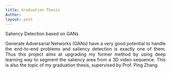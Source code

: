 ```yaml
---
title: Graduation Thesis
Author:
layout: post
---
```


Saliency Detection based on GANs

<p style="text-align:justify">
Generate Adversarial Networks (GANs) have a very good potential to handle the end-to-end problems and saliency detection is exactly one of them. Thus this project aims at upgrading my former method by using deep learning way to segment the saliency area from a 3D video sequence. This is also the topic of my graduation thesis, supervised by Prof. Ping Zhang.
</p>


